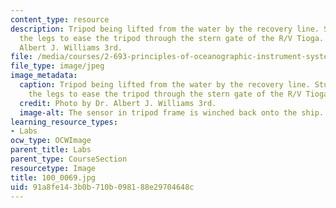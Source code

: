 ```yaml
---
content_type: resource
description: Tripod being lifted from the water by the recovery line. Students steady
  the legs to ease the tripod through the stern gate of the R/V Tioga. Photo by Dr.
  Albert J. Williams 3rd.
file: /media/courses/2-693-principles-of-oceanographic-instrument-systems-sensors-and-measurements-13-998-spring-2004/91a8fe143b0b710b098188e29704648c_100_0069.jpg
file_type: image/jpeg
image_metadata:
  caption: Tripod being lifted from the water by the recovery line. Students steady
    the legs to ease the tripod through the stern gate of the R/V Tioga.
  credit: Photo by Dr. Albert J. Williams 3rd.
  image-alt: The sensor in tripod frame is winched back onto the ship.
learning_resource_types:
- Labs
ocw_type: OCWImage
parent_title: Labs
parent_type: CourseSection
resourcetype: Image
title: 100_0069.jpg
uid: 91a8fe14-3b0b-710b-0981-88e29704648c
---
```

